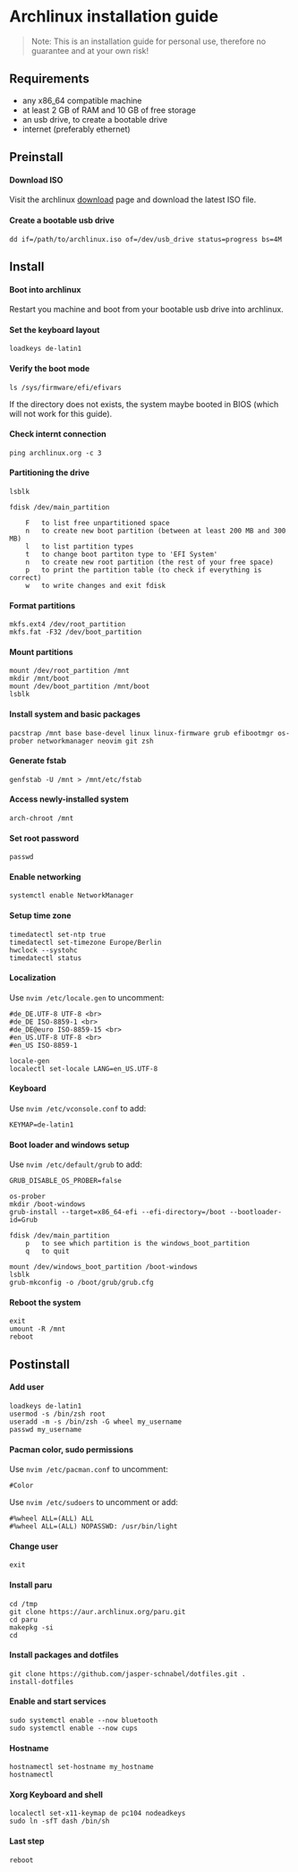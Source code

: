 # Archlinux installation guide

> Note: This is an installation guide for personal use, therefore no guarantee and at your own risk!

## Requirements

- any x86_64 compatible machine
- at least 2 GB of RAM and 10 GB of free storage
- an usb drive, to create a bootable drive
- internet (preferably ethernet)

## Preinstall

#### Download ISO

Visit the archlinux [download](https://archlinux.org/download/) page and download the latest ISO file.

#### Create a bootable usb drive

```
dd if=/path/to/archlinux.iso of=/dev/usb_drive status=progress bs=4M
```

## Install

#### Boot into archlinux

Restart you machine and boot from your bootable usb drive into archlinux.

#### Set the keyboard layout

```
loadkeys de-latin1
```

#### Verify the boot mode

```
ls /sys/firmware/efi/efivars
```
If the directory does not exists, the system maybe booted in BIOS (which will not work for this guide).

#### Check internt connection

```
ping archlinux.org -c 3
```

#### Partitioning the drive

```
lsblk

fdisk /dev/main_partition

	F	to list free unpartitioned space
	n	to create new boot partition (between at least 200 MB and 300 MB)
	l	to list partition types
	t	to change boot partiton type to 'EFI System'
	n	to create new root partition (the rest of your free space)
	p	to print the partition table (to check if everything is correct)
 	w	to write changes and exit fdisk
```

#### Format partitions

```
mkfs.ext4 /dev/root_partition
mkfs.fat -F32 /dev/boot_partition
```

#### Mount partitions

```
mount /dev/root_partition /mnt
mkdir /mnt/boot
mount /dev/boot_partition /mnt/boot
lsblk
```

#### Install system and basic packages

```
pacstrap /mnt base base-devel linux linux-firmware grub efibootmgr os-prober networkmanager neovim git zsh
```

#### Generate fstab

```
genfstab -U /mnt > /mnt/etc/fstab
```

#### Access newly-installed system

```
arch-chroot /mnt
```

#### Set root password

```
passwd
```

#### Enable networking

```
systemctl enable NetworkManager
```

#### Setup time zone

```
timedatectl set-ntp true
timedatectl set-timezone Europe/Berlin
hwclock --systohc
timedatectl status
```

#### Localization

Use `nvim /etc/locale.gen` to uncomment:

```
#de_DE.UTF-8 UTF-8 <br>
#de_DE ISO-8859-1 <br>
#de_DE@euro ISO-8859-15 <br>
#en_US.UTF-8 UTF-8 <br>
#en_US ISO-8859-1
```

```
locale-gen
localectl set-locale LANG=en_US.UTF-8
```

#### Keyboard


Use `nvim /etc/vconsole.conf` to add:

```
KEYMAP=de-latin1
```

#### Boot loader and windows setup

Use `nvim /etc/default/grub` to add:

```
GRUB_DISABLE_OS_PROBER=false
```

```
os-prober
mkdir /boot-windows
grub-install --target=x86_64-efi --efi-directory=/boot --bootloader-id=Grub

fdisk /dev/main_partition
	p	to see which partition is the windows_boot_partition
	q	to quit

mount /dev/windows_boot_partition /boot-windows
lsblk
grub-mkconfig -o /boot/grub/grub.cfg
```

#### Reboot the system

```
exit
umount -R /mnt
reboot
```

## Postinstall

#### Add user

```
loadkeys de-latin1
usermod -s /bin/zsh root
useradd -m -s /bin/zsh -G wheel my_username
passwd my_username
```

#### Pacman color, sudo permissions

Use `nvim /etc/pacman.conf` to uncomment:

```
#Color
```

Use `nvim /etc/sudoers` to uncomment or add:

```
#%wheel ALL=(ALL) ALL
#%wheel ALL=(ALL) NOPASSWD: /usr/bin/light
```

#### Change user

`exit`

#### Install paru

```
cd /tmp
git clone https://aur.archlinux.org/paru.git
cd paru
makepkg -si
cd
```

#### Install packages and dotfiles

```
git clone https://github.com/jasper-schnabel/dotfiles.git .
install-dotfiles
```

#### Enable and start services

```
sudo systemctl enable --now bluetooth
sudo systemctl enable --now cups
```

#### Hostname

```
hostnamectl set-hostname my_hostname
hostnamectl
```

#### Xorg Keyboard and shell

```
localectl set-x11-keymap de pc104 nodeadkeys
sudo ln -sfT dash /bin/sh
```

#### Last step

```
reboot
```
